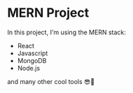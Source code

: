 # MERN Project

In this project, I'm using the MERN stack:
 - React
 - Javascript
 - MongoDB
 - Node.js
 
 and many other cool tools 😎🍷